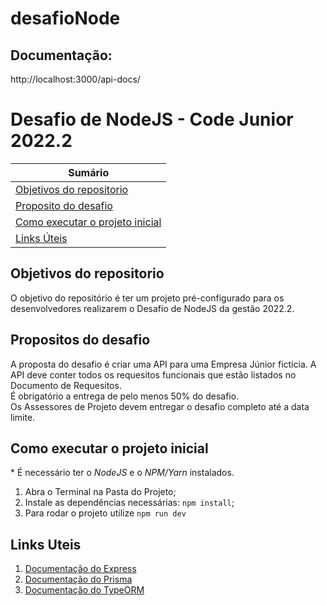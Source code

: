 # desafioNode

## Documentação: 
http://localhost:3000/api-docs/

# Desafio de NodeJS - Code Junior 2022.2

| **Sumário** |
|-------------|
| [Objetivos do repositorio](#objetivos-do-repositorio) |
| [Proposito do desafio](#proposito-do-desafio) |
| [Como executar o projeto inicial](#como-executar-o-projeto-inicial) |
| [Links Úteis](#links-uteis) |


## Objetivos do repositorio
O objetivo do repositório é ter um projeto pré-configurado para os desenvolvedores realizarem o Desafio de NodeJS da gestão 2022.2.

## Propositos do desafio
A proposta do desafio é criar uma API para uma Empresa Júnior fictícia. A API deve conter todos os requesitos funcionais que estão listados no Documento de Requesitos.
<br>
É obrigatório a entrega de pelo menos 50% do desafio.
<br>
Os Assessores de Projeto devem entregar o desafio completo até a data limite.
<br>


## Como executar o projeto inicial
\* É necessário ter o _NodeJS_ e o _NPM/Yarn_ instalados.
1. Abra o Terminal na Pasta do Projeto;
2. Instale as dependências necessárias: `npm install`;
4. Para rodar o projeto utilize `npm run dev`

## Links Uteis
1. [Documentação do Express](https://expressjs.com/)
2. [Documentação do Prisma](https://www.prisma.io/)
3. [Documentação do TypeORM](https://typeorm.io/)
